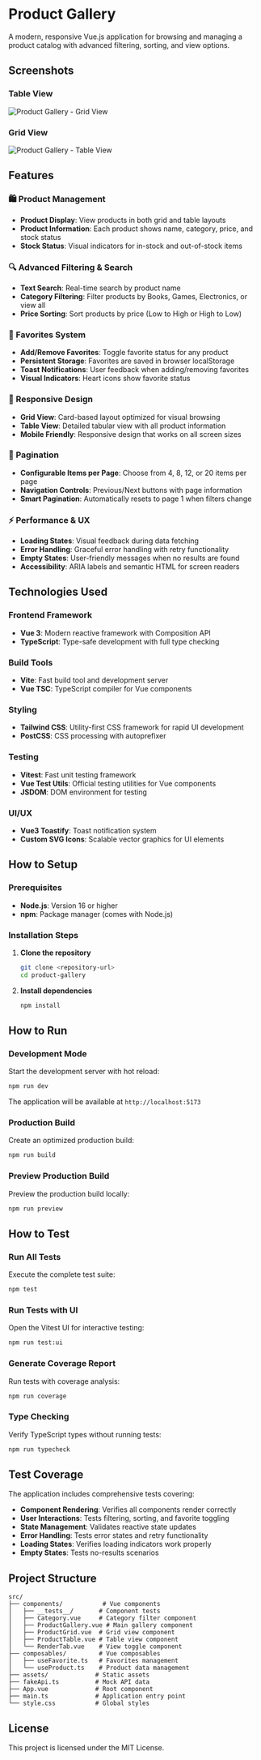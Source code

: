 # Product Gallery

A modern, responsive Vue.js application for browsing and managing a product catalog with advanced filtering, sorting, and view options.

## Screenshots

### Table View
![Product Gallery - Grid View](src/assets/screenshot/Screenshot%202025-09-13%20173103.png)

### Grid View
![Product Gallery - Table View](src/assets/screenshot/Screenshot%202025-09-13%20173131.png)

## Features

### 🛍️ Product Management
- **Product Display**: View products in both grid and table layouts
- **Product Information**: Each product shows name, category, price, and stock status
- **Stock Status**: Visual indicators for in-stock and out-of-stock items

### 🔍 Advanced Filtering & Search
- **Text Search**: Real-time search by product name
- **Category Filtering**: Filter products by Books, Games, Electronics, or view all
- **Price Sorting**: Sort products by price (Low to High or High to Low)

### 💖 Favorites System
- **Add/Remove Favorites**: Toggle favorite status for any product
- **Persistent Storage**: Favorites are saved in browser localStorage
- **Toast Notifications**: User feedback when adding/removing favorites
- **Visual Indicators**: Heart icons show favorite status

### 📱 Responsive Design
- **Grid View**: Card-based layout optimized for visual browsing
- **Table View**: Detailed tabular view with all product information
- **Mobile Friendly**: Responsive design that works on all screen sizes

### 📄 Pagination
- **Configurable Items per Page**: Choose from 4, 8, 12, or 20 items per page
- **Navigation Controls**: Previous/Next buttons with page information
- **Smart Pagination**: Automatically resets to page 1 when filters change

### ⚡ Performance & UX
- **Loading States**: Visual feedback during data fetching
- **Error Handling**: Graceful error handling with retry functionality
- **Empty States**: User-friendly messages when no results are found
- **Accessibility**: ARIA labels and semantic HTML for screen readers

## Technologies Used

### Frontend Framework
- **Vue 3**: Modern reactive framework with Composition API
- **TypeScript**: Type-safe development with full type checking

### Build Tools
- **Vite**: Fast build tool and development server
- **Vue TSC**: TypeScript compiler for Vue components

### Styling
- **Tailwind CSS**: Utility-first CSS framework for rapid UI development
- **PostCSS**: CSS processing with autoprefixer

### Testing
- **Vitest**: Fast unit testing framework
- **Vue Test Utils**: Official testing utilities for Vue components
- **JSDOM**: DOM environment for testing

### UI/UX
- **Vue3 Toastify**: Toast notification system
- **Custom SVG Icons**: Scalable vector graphics for UI elements

## How to Setup

### Prerequisites
- **Node.js**: Version 16 or higher
- **npm**: Package manager (comes with Node.js)

### Installation Steps

1. **Clone the repository**
   ```bash
   git clone <repository-url>
   cd product-gallery
   ```

2. **Install dependencies**
   ```bash
   npm install
   ```

## How to Run

### Development Mode
Start the development server with hot reload:
```bash
npm run dev
```
The application will be available at `http://localhost:5173`

### Production Build
Create an optimized production build:
```bash
npm run build
```

### Preview Production Build
Preview the production build locally:
```bash
npm run preview
```

## How to Test

### Run All Tests
Execute the complete test suite:
```bash
npm test
```

### Run Tests with UI
Open the Vitest UI for interactive testing:
```bash
npm run test:ui
```

### Generate Coverage Report
Run tests with coverage analysis:
```bash
npm run coverage
```

### Type Checking
Verify TypeScript types without running tests:
```bash
npm run typecheck
```

## Test Coverage

The application includes comprehensive tests covering:

- **Component Rendering**: Verifies all components render correctly
- **User Interactions**: Tests filtering, sorting, and favorite toggling
- **State Management**: Validates reactive state updates
- **Error Handling**: Tests error states and retry functionality
- **Loading States**: Verifies loading indicators work properly
- **Empty States**: Tests no-results scenarios

## Project Structure

```
src/
├── components/           # Vue components
│   ├── __tests__/       # Component tests
│   ├── Category.vue     # Category filter component
│   ├── ProductGallery.vue # Main gallery component
│   ├── ProductGrid.vue  # Grid view component
│   ├── ProductTable.vue # Table view component
│   └── RenderTab.vue    # View toggle component
├── composables/         # Vue composables
│   ├── useFavorite.ts   # Favorites management
│   └── useProduct.ts    # Product data management
├── assets/             # Static assets
├── fakeApi.ts          # Mock API data
├── App.vue             # Root component
├── main.ts             # Application entry point
└── style.css           # Global styles
```

## License

This project is licensed under the MIT License.
